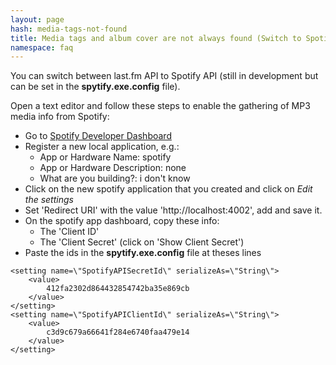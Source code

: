 ```yaml
---
layout: page
hash: media-tags-not-found
title: Media tags and album cover are not always found (Switch to Spotify API).
namespace: faq
---
```

You can switch between last.fm API to Spotify API (still in development but can be set in the **spytify.exe.config** file).

Open a text editor and follow these steps to enable the gathering of MP3 media info from Spotify:

- Go to [Spotify Developer Dashboard](https://developer.spotify.com/dashboard/applications/)
- Register a new local application, e.g.:
    - App or Hardware Name: spotify
    - App or Hardware Description: none
    - What are you building?: i don't know
- Click on the new spotify application that you created and click on *Edit the settings*
- Set 'Redirect URI' with the value 'http://localhost:4002', add and save it.
- On the spotify app dashboard, copy these info:
    - The 'Client ID' 
    - The 'Client Secret' (click on 'Show Client Secret')
- Paste the ids in the **spytify.exe.config** file at theses lines

```
<setting name=\"SpotifyAPISecretId\" serializeAs=\"String\">
    <value>
        412fa2302d864432854742ba35e869cb
    </value>
</setting>
<setting name=\"SpotifyAPIClientId\" serializeAs=\"String\">
    <value>
        c3d9c679a66641f284e6740faa479e14
    </value>
</setting>
```
